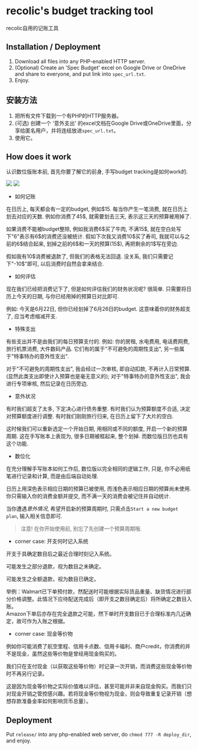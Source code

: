 # recolic's budget tracking tool

recolic自用的记账工具

## Installation / Deployment

1. Download all files into any PHP-enabled HTTP server.
2. (Optional) Create an 'Spec Budget' excel on Google Drive or OneDrive and share to everyone, and put link into `spec_url.txt`.
3. Enjoy.

## 安装方法

1. 把所有文件下载到一个有PHP的HTTP服务器。
2. (可选) 创建一个 '意外支出' 的excel文档在Google Drive或OneDrive里面，分享给匿名用户，并将连结放进`spec_url.txt`。
3. 使用它。

## How does it work

认识数位版账本前, 首先你要了解它的前身, 手写budget tracking是如何work的.

![](./NextDocument.jpg) ![](../NextDocument.jpg)

- 如何记账

在日历上, 每天都会有一定的budget, 例如\$15. 每当你产生一笔消费, 就在日历上划去对应的天数. 例如你消费了45\$, 就需要划去三天, 表示这三天的预算被用掉了.

如果消费不能被budget整除, 例如我消费6\$买了牛肉, 不满15\$, 就在空白处写下"6"表示有6\$的消费还没被统计. 假如下次我又消费10\$买了寿司, 我就可以与之前的6\$结合起来, 划掉之前的6\$和一天的预算(15\$), 再把剩余的1\$写在旁边.

假如我有10\$消费被退款了, 但我们的表格无法回退. 没关系, 我们只需要记下"-10\$"即可, 以后消费时自然会拿来结合.

- 如何评估

现在我们已经把消费记下了, 但是如何评估我们的财务状况呢? 很简单. 只需要将日历上今天的日期, 与你已经用掉的预算日对比即可.

例如: 今天是6月22日, 但你已经划掉了6月26日的budget. 这意味着你的财务超支了, 应当考虑缩减开支.

- 特殊支出

有些支出并不是由我们的每日预算支付的. 例如: 你的房租, 水电费用, 电话费网费, 旅行机票消费, 大件数码产品. 它们有的属于"不可避免的周期性支出", 另一些属于"特事特办的意外性支出".

对于"不可避免的周期性支出", 我会经过一次审核, 即自动扣款, 不再计入日常预算. (显然此类支出即使计入预算也是毫无意义的); 对于"特事特办的意外性支出", 我会进行专项审核, 然后记录在日历旁边.

- 意外状况

有时我们超支了太多, 下定决心进行债务重整. 有时我们认为预算额度不合适, 决定对预算额度进行调整. 有时我们刚刚旅行归来, 在日历上留下了大片的空白.

这时候我们可以重新选定一个开始日期, 用相同或不同的额度, 开启一个新的预算周期. 这在手写账本上表现为, 很多日期被框起来, 整个划掉. 而数位版日历也具有这个功能.

- 数位化

在充分理解手写账本如何工作后, 数位版以完全相同的逻辑工作, 只是, 你不必用纸笔进行记录和计算, 而是由后端自动处理.

日历上用深色表示相应日期的预算已被使用, 而浅色表示相应日期的预算尚未使用. 你只需输入你的消费金额并提交, 而不满一天的消费会被记住并自动统计.

当你遭遇*意外情况*, 希望开启新的预算周期时, 只需点击`Start a new budget plan`, 输入相关信息即可.

> 注意! 在你开始使用前, 别忘了先创建一个预算周期哦.

- corner case: 开支何时记入系统

开支于具确定数目后之最近合理时刻记入系统。

可能发生之部分退款，视为数目之未确定。

可能发生之全额退款，视为数目已确定。

举例：Walmart已下单预付款，然配送时可能根据实际货品重量、缺货情况进行部分价格调整。此情况下应待配送完成后（即开支之数目确定后）将所确定之数目入账。  
Amazon下单后亦存在完全退款之可能，然下单时开支数目已于合理标准内几近确定，故可作为入账之根据。

- corner case: 现金等价物

例如你可能消费了航空里程、信用卡点数、信用卡福利、商户credit，你消费的并不是现金，虽然这些等价物是曾经用现金购买的。

我们只在支付现金（以获取这些等价物）时记录一次开销，而消费这些现金等价物时不再另行记录。

这是因为现金等价物之实际价值难以评估，甚至可能并非来自现金购买。而我们只对现金开销之管控感兴趣。若将现金等价物视为现金，则会导致重复记录开销（想想存款准备金率如何影响货币总量）。

## Deployment

Put `release/` into any php-enabled web server, do `chmod 777 -R deploy_dir`, and enjoy.

